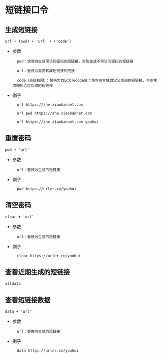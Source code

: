 # 短链接口令
## 生成短链接
	url + (pwd) + 'url' + ('code')

* 参数

		pwd：填写则生成带访问密码的短链接，否则生成不带访问密码的短链接
		
		url：替换为需要转成短链接的链接
		
		code（高级权限）：替换为自定义带code值；填写则生成自定义后缀的短链接，否则生成随机六位后缀的短链接

* 例子

		url https://zhe.xiaobannet.com
		
		url pwd https://zhe.xiaobannet.com
		
		url https://zhe.xiaobannet.com youhui

## 重置密码
	pwd + 'url'

* 参数

		url：替换为生成的短链接

* 例子

		pwd https://urler.cn/youhui
		
## 清空密码
	clear + 'url'
	
* 参数

		url：替换为生成的短链接

* 例子

		clear https://urler.cn/youhui

## 查看近期生成的短链接
	alldata

## 查看短链接数据
	data + 'url'

* 参数

		url：替换为生成的短链接

* 例子

		data https://urler.cn/youhui
